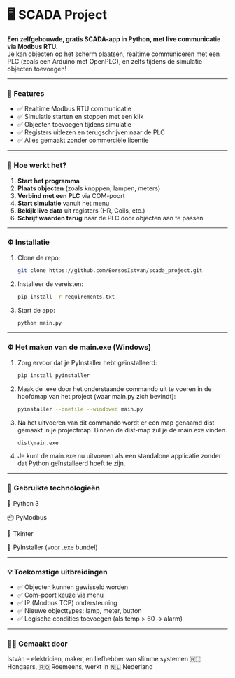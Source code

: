 # 🖥️ SCADA Project

**Een zelfgebouwde, gratis SCADA-app in Python, met live communicatie via Modbus RTU.**  
Je kan objecten op het scherm plaatsen, realtime communiceren met een PLC (zoals een Arduino met OpenPLC), en zelfs tijdens de simulatie objecten toevoegen!

---

### 🚀 Features

- ✅ Realtime Modbus RTU communicatie
- ✅ Simulatie starten en stoppen met een klik
- ✅ Objecten toevoegen tijdens simulatie
- ✅ Registers uitlezen en terugschrijven naar de PLC
- ✅ Alles gemaakt zonder commerciële licentie

---

### 🔧 Hoe werkt het?

1. **Start het programma**
2. **Plaats objecten** (zoals knoppen, lampen, meters)
3. **Verbind met een PLC** via COM-poort
4. **Start simulatie** vanuit het menu
5. **Bekijk live data** uit registers (HR, Coils, etc.)
6. **Schrijf waarden terug** naar de PLC door objecten aan te passen

---

### ⚙️ Installatie

1. Clone de repo:
   ```bash
   git clone https://github.com/BorsosIstvan/scada_project.git
2. Installeer de vereisten:
   ```bash
   pip install -r requirements.txt
3. Start de app:
   ```bash
   python main.py

---

### ⚙️ Het maken van de main.exe (Windows)

1. Zorg ervoor dat je PyInstaller hebt geïnstalleerd:
   ```bash
   pip install pyinstaller
2. Maak de .exe door het onderstaande commando uit te voeren in de hoofdmap van het project (waar main.py zich bevindt):
   ```bash
   pyinstaller --onefile --windowed main.py
3. Na het uitvoeren van dit commando wordt er een map genaamd dist gemaakt in je projectmap. Binnen de dist-map zul je de main.exe vinden.
   ```bash
   dist\main.exe
4. Je kunt de main.exe nu uitvoeren als een standalone applicatie zonder dat Python geïnstalleerd hoeft te zijn.

---

### 🧪 Gebruikte technologieën

🐍 Python 3

📦 PyModbus

🎨 Tkinter

🧱 PyInstaller (voor .exe bundel)

---

### 💡 Toekomstige uitbreidingen

- ✅ Objecten kunnen gewisseld worden
- ✅ Com-poort keuze via menu
- ✅ IP (Modbus TCP) ondersteuning
- ✅ Nieuwe objecttypes: lamp, meter, button
- ✅ Logische condities toevoegen (als temp > 60 → alarm)

---

### 👨‍🔧 Gemaakt door
István – elektricien, maker, en liefhebber van slimme systemen
🇭🇺 Hongaars, 🇷🇴 Roemeens, werkt in 🇳🇱 Nederland

